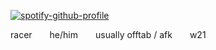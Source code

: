 [![spotify-github-profile](https://spotify-github-profile.kittinanx.com/api/view?uid=31oyb2yunequo7vj2piju25e5tri&cover_image=true&theme=novatorem&show_offline=false&background_color=252827&interchange=false&bar_color=137b70&bar_color_cover=false)](https://github.com/kittinan/spotify-github-profile)

racer  he/him  usually offtab / afk  w21
